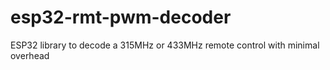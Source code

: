 # esp32-rmt-pwm-decoder
ESP32 library to decode a 315MHz or 433MHz remote control with minimal overhead 
